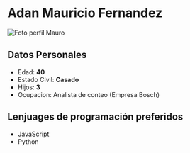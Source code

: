 # Adan Mauricio Fernandez
![Foto perfil Mauro](https://github.com/user-attachments/assets/484a253d-bb83-45d0-a1e1-8101ebe272ed)
## Datos Personales
* Edad: **40**
* Estado Civil: **Casado**
* Hijos: **3**
* Ocupacion: Analista de conteo (Empresa Bosch)
## Lenjuages de programación preferidos
* JavaScript
* Python



